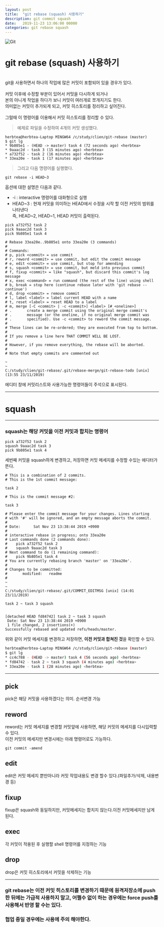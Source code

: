 ```yaml
---
layout: post
title:  "git rebase (squash) 사용하기"
description: git commit squash
date:   2019-11-23 13:06:00 00000
categories: git rebase squash 
---
```

![Git](https://git-scm.com/images/logo@2x.png)

# git rebase (squash) 사용하기
<br>
git을 사용하면서 하나의 작업에 많은 커밋이 포함되어 있을 경우가 있다.<br><br>
커밋 이후에 수정할 부분이 있어서 커밋을 다시하게 되거나<br>
본의 아니게 작업을 하다가 보니 커밋이 여러개로 쪼개지기도 한다.<br>
의미없는 커밋이 추가되게 되고, 커밋 히스토리를 정리하고 싶어진다. <br><br>
그럴때 이 명령어를 이용해서 커밋 히스토리를 정리할 수 있다.


> 예제로 파일을 수정하여 4개의 커밋 생성했다.
```shell
herbtea@herbtea-Laptop MINGW64 /c/study/clien/git-rebase (master)
$ git lg
* 9b805e1 - (HEAD -> master) task 4 (72 seconds ago) <herbtea>
* 9aaac2d - task 3 (15 minutes ago) <herbtea>
* a732f52 - task 2 (16 minutes ago) <herbtea>
* 33ea20e - task 1 (17 minutes ago) <herbtea>
```

> 그리고 다음 명령어를 실행했다.
```shell
git rebase -i HEAD~3
```
옵션에 대한 설명은 다음과 같다.
+ -i : interactive 명령어를 대화형으로 실행
+ HEAD~3 : 현재 커밋을 의미하는 HEAD에서 수정을 시작 할 이전 커밋의 범위를 나타낸다<br>
즉, HEAD~2, HEAD~1, HEAD 커밋이 출력된다.

```shell
pick a732f52 task 2
pick 9aaac2d task 3
pick 9b805e1 task 4

# Rebase 33ea20e..9b805e1 onto 33ea20e (3 commands)
#
# Commands:
# p, pick <commit> = use commit
# r, reword <commit> = use commit, but edit the commit message
# e, edit <commit> = use commit, but stop for amending
# s, squash <commit> = use commit, but meld into previous commit
# f, fixup <commit> = like "squash", but discard this commit's log message
# x, exec <command> = run command (the rest of the line) using shell
# b, break = stop here (continue rebase later with 'git rebase --continue')
# d, drop <commit> = remove commit
# l, label <label> = label current HEAD with a name
# t, reset <label> = reset HEAD to a label
# m, merge [-C <commit> | -c <commit>] <label> [# <oneline>]
# .       create a merge commit using the original merge commit's
# .       message (or the oneline, if no original merge commit was
# .       specified). Use -c <commit> to reword the commit message.
#
# These lines can be re-ordered; they are executed from top to bottom.
#
# If you remove a line here THAT COMMIT WILL BE LOST.
#
# However, if you remove everything, the rebase will be aborted.
#
# Note that empty commits are commented out

~
~
C:/study/clien/git-rebase/.git/rebase-merge/git-rebase-todo [unix] (13:55 23/11/2019)
```

에디터 창에 커밋리스트와 사용가능한 명령어들이 주석으로 표시된다.<br>

---
# squash
---
### **squash는 해당 커밋을 이전 커밋과 합치는 명령어**
```shell
pick a732f52 task 2
squash 9aaac2d task 3
pick 9b805e1 task 4
```
세번째 커밋을 squash하게 변경하고, 저장하면 커밋 메세지를 수정할 수있는 에디터가 뜬다.

```shell
# This is a combination of 2 commits.
# This is the 1st commit message:

task 2

# This is the commit message #2:

task 3

# Please enter the commit message for your changes. Lines starting
# with '#' will be ignored, and an empty message aborts the commit.
#
# Date:      Sat Nov 23 13:38:44 2019 +0900
#
# interactive rebase in progress; onto 33ea20e
# Last commands done (2 commands done):
#    pick a732f52 task 2
#    squash 9aaac2d task 3
# Next command to do (1 remaining command):
#    pick 9b805e1 task 4
# You are currently rebasing branch 'master' on '33ea20e'.
#
# Changes to be committed:
#       modified:   readme
#
~
~
C:/study/clien/git-rebase/.git/COMMIT_EDITMSG [unix] (14:01 23/11/2019)  
```
```shell
task 2 ~ task 3 squash


[detached HEAD fd84742] task 2 ~ task 3 squash
 Date: Sat Nov 23 13:38:44 2019 +0900
 1 file changed, 2 insertions(+)
Successfully rebased and updated refs/heads/master.

```
위와 같이 커밋 메세지를 변경하고 저장하면, **이전 커밋과 합쳐진 것**을 확인할 수 있다.
```bash
herbtea@herbtea-Laptop MINGW64 /c/study/clien/git-rebase (master)
$ git lg
* cc4c788 - (HEAD -> master) task 4 (56 seconds ago) <herbtea>
* fd84742 - task 2 ~ task 3 squash (4 minutes ago) <herbtea> 
* 33ea20e - task 1 (28 minutes ago) <herbtea>

```
---

## pick
pick은 해당 커밋을 사용하겠다는 의미. 순서변경 가능


## reword
reword는 커밋 메세지를 변경할 커밋앞에 사용하면, 해당 커밋의 메세지를 다시입력할 수 있다.<br>
이전 커밋의 메세지만 변경시에는 아래 명령어로도 가능하다.
```git
git commit -amend
```

## edit
edit은 커밋 메세지 뿐만아니라 커밋 작업내용도 변경 할수 있다.(파일추가/삭제, 내용변경 등)


## fixup
fixup은 squash와 동일하지만, 커밋메세지는 합치지 않는다.이전 커밋메세지만 남게 된다.


## exec
각 커밋이 적용된 후 실행할 shell 명령어를 지정하는 기능

## drop
drop은 커밋 히스토리에서 커밋을 삭제하는 기능
<br>

--- 
### git rebase는 이전 커밋 히스토리를 변경하기 때문에 원격저장소에 push한 뒤에는 가급적 사용하지 말고, 어쩔수 없이 하는 경우에는 force push를 사용해서 반영 할 수는 있다.<br>
### 협업 중일 경우에는 사용에 주의 해야한다.


